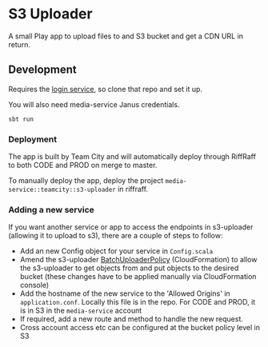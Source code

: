 # S3 Uploader

A small Play app to upload files to and S3 bucket and get a CDN URL in return.

## Development

Requires the [login service](https://github.com/guardian/login.gutools), so clone that repo and set it up.

You will also need media-service Janus credentials.

```
sbt run
``` 

### Deployment

The app is built by Team City and will automatically deploy through RiffRaff to both CODE and PROD on merge to master.

To manually deploy the app, deploy the project `media-service::teamcity::s3-uploader` in riffraff.

### Adding a new service
If you want another service or app to access the endpoints in s3-uploader (allowing it to upload to s3), there are a 
couple of steps to follow:
* Add an new Config object for your service in `Config.scala`
* Amend the s3-uploader [BatchUploaderPolicy](https://github.com/guardian/editorial-tools-platform/blob/master/cloudformation/media-service%20account/s3-uploader.yaml#L75) (CloudFormation) to allow the s3-uploader to get objects from and put objects to the desired bucket (these changes have to be applied manually via CloudFormation console)
* Add the hostname of the new service to the 'Allowed Origins' in `application.conf`. Locally this file is in the repo.
For CODE and PROD, it is in S3 in the `media-service` account
* If required, add a new route and method to handle the new request.
* Cross account access etc can be configured at the bucket policy level in S3
  
